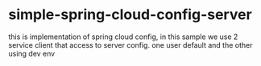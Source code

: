 # simple-spring-cloud-config-server

this is implementation of spring cloud config, in this sample we use 2 service client that access to server config.
one user default and the other using dev env

